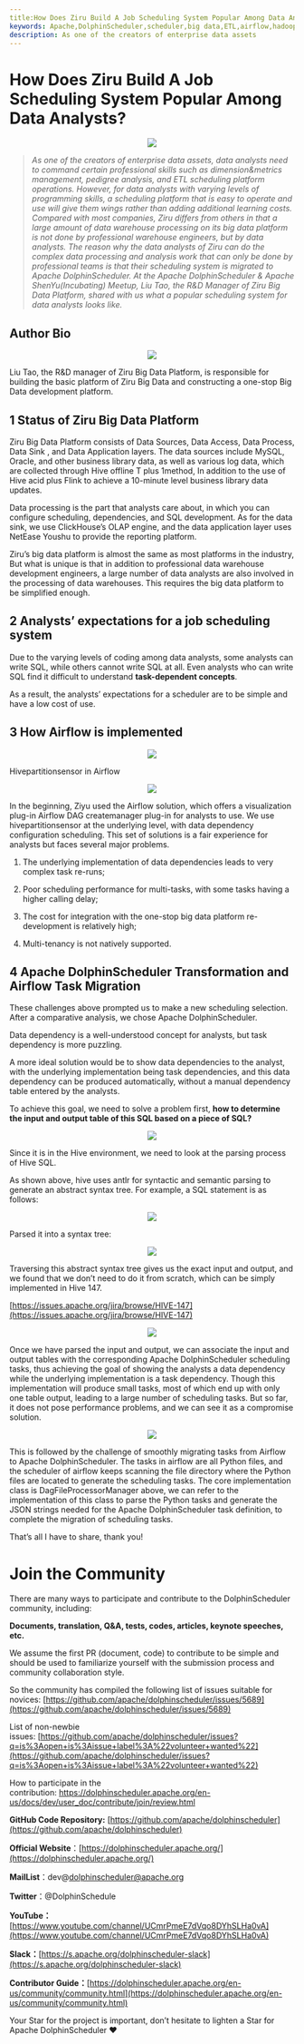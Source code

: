 ```yaml
---
title:How Does Ziru Build A Job Scheduling System Popular Among Data Analysts?
keywords: Apache,DolphinScheduler,scheduler,big data,ETL,airflow,hadoop,orchestration,dataops,Meetup
description: As one of the creators of enterprise data assets
---
```

# **How Does Ziru Build A Job Scheduling System Popular Among Data Analysts?**

<div align=center>

<img src="/img/2022-4-6/en/1.png"/>

</div>

>*As one of the creators of enterprise data assets, data analysts need to command certain professional skills such as dimension&metrics management, pedigree analysis, and ETL scheduling platform operations. However, for data analysts with varying levels of programming skills, a scheduling platform that is easy to operate and use will give them wings rather than adding additional learning costs.*
>*Compared with most companies, Ziru differs from others in that a large amount of data warehouse processing on its big data platform is not done by professional warehouse engineers, but by data analysts. The reason why the data analysts of Ziru can do the complex data processing and analysis work that can only be done by professional teams is that their scheduling system is migrated to Apache DolphinScheduler.*
>*At the Apache DolphinScheduler & Apache ShenYu(Incubating) Meetup, Liu Tao, the R&D Manager of Ziru Big Data Platform, shared with us what a popular scheduling system for data analysts looks like.*
## **Author Bio**

<div align=center>

<img src="/img/2022-4-6/en/2.png"/>

</div>

Liu Tao, the R&D manager of Ziru Big Data Platform, is responsible for building the basic platform of Ziru Big Data and constructing a one-stop Big Data development platform.

## **1 Status of Ziru Big Data Platform**

Ziru Big Data Platform consists of Data Sources, Data Access, Data Process, Data Sink , and Data Application layers. The data sources include MySQL, Oracle, and other business library data, as well as various log data, which are collected through Hive offline T plus 1method, In addition to the use of Hive acid plus Flink to achieve a 10-minute level business library data updates.

Data processing is the part that analysts care about, in which you can configure scheduling, dependencies, and SQL development. As for the data sink, we use ClickHouse’s OLAP engine, and the data application layer uses NetEase Youshu to provide the reporting platform.

Ziru’s big data platform is almost the same as most platforms in the industry, But what is unique is that in addition to professional data warehouse development engineers, a large number of data analysts are also involved in the processing of data warehouses. This requires the big data platform to be simplified enough.

## **2 Analysts’ expectations for a job scheduling system**

Due to the varying levels of coding among data analysts, some analysts can write SQL, while others cannot write SQL at all. Even analysts who can write SQL find it difficult to understand **task-dependent concepts**.

As a result, the analysts’ expectations for a scheduler are to be simple and have a low cost of use.

## **3 How Airflow is implemented**

<div align=center>

<img src="/img/2022-4-6/en/3.png"/>

</div>

Hivepartitionsensor in Airflow

<div align=center>

<img src="/img/2022-4-6/en/4.png"/>

</div>

In the beginning, Ziyu used the Airflow solution, which offers a visualization plug-in Airflow DAG createmanager plug-in for analysts to use. We use hivepartitionsensor at the underlying level, with data dependency configuration scheduling. This set of solutions is a fair experience for analysts but faces several major problems.

1. The underlying implementation of data dependencies leads to very complex task re-runs;

2. Poor scheduling performance for multi-tasks, with some tasks having a higher calling delay;

3. The cost for integration with the one-stop big data platform re-development is relatively high;

4. Multi-tenancy is not natively supported.

## **4 Apache DolphinScheduler Transformation and Airflow Task Migration**

These challenges above prompted us to make a new scheduling selection. After a comparative analysis, we chose Apache DolphinScheduler.

Data dependency is a well-understood concept for analysts, but task dependency is more puzzling.

A more ideal solution would be to show data dependencies to the analyst, with the underlying implementation being task dependencies, and this data dependency can be produced automatically, without a manual dependency table entered by the analysts.

To achieve this goal, we need to solve a problem first, **how to determine the input and output table of this SQL based on a piece of SQL?**

<div align=center>

<img src="/img/2022-4-6/en/5.png"/>

</div>

Since it is in the Hive environment, we need to look at the parsing process of Hive SQL.

As shown above, hive uses antlr for syntactic and semantic parsing to generate an abstract syntax tree. For example, a SQL statement is as follows:

<div align=center>

<img src="/img/2022-4-6/en/6.png"/>

</div>

Parsed it into a syntax tree:

<div align=center>

<img src="/img/2022-4-6/en/7.png"/>

</div>

Traversing this abstract syntax tree gives us the exact input and output, and we found that we don’t need to do it from scratch, which can be simply implemented in Hive 147.

[https://issues.apache.org/jira/browse/HIVE-147](https://issues.apache.org/jira/browse/HIVE-147)

<div align=center>

<img src="/img/2022-4-6/en/8.png"/>

</div>

Once we have parsed the input and output, we can associate the input and output tables with the corresponding Apache DolphinScheduler scheduling tasks, thus achieving the goal of showing the analysts a data dependency while the underlying implementation is a task dependency. Though this implementation will produce small tasks, most of which end up with only one table output, leading to a large number of scheduling tasks. But so far, it does not pose performance problems, and we can see it as a compromise solution.

<div align=center>

<img src="/img/2022-4-6/en/7.png"/>

</div>

This is followed by the challenge of smoothly migrating tasks from Airflow to Apache DolphinScheduler. The tasks in airflow are all Python files, and the scheduler of airflow keeps scanning the file directory where the Python files are located to generate the scheduling tasks. The core implementation class is DagFileProcessorManager above, we can refer to the implementation of this class to parse the Python tasks and generate the JSON strings needed for the Apache DolphinScheduler task definition, to complete the migration of scheduling tasks.

That’s all I have to share, thank you!

# Join the Community

There are many ways to participate and contribute to the DolphinScheduler community, including:

**Documents, translation, Q&A, tests, codes, articles, keynote speeches, etc.**

We assume the first PR (document, code) to contribute to be simple and should be used to familiarize yourself with the submission process and community collaboration style.

So the community has compiled the following list of issues suitable for novices: [https://github.com/apache/dolphinscheduler/issues/5689](https://github.com/apache/dolphinscheduler/issues/5689)

List of non-newbie issues: [https://github.com/apache/dolphinscheduler/issues?q=is%3Aopen+is%3Aissue+label%3A%22volunteer+wanted%22](https://github.com/apache/dolphinscheduler/issues?q=is%3Aopen+is%3Aissue+label%3A%22volunteer+wanted%22)

How to participate in the contribution: https://dolphinscheduler.apache.org/en-us/docs/dev/user_doc/contribute/join/review.html

**GitHub Code Repository:** [https://github.com/apache/dolphinscheduler](https://github.com/apache/dolphinscheduler)

**Official Website**：[https://dolphinscheduler.apache.org/](https://dolphinscheduler.apache.org/)

**MailList**：dev@dolphinscheduler@apache.org

**Twitter**：@DolphinSchedule

**YouTube：**[https://www.youtube.com/channel/UCmrPmeE7dVqo8DYhSLHa0vA](https://www.youtube.com/channel/UCmrPmeE7dVqo8DYhSLHa0vA)

**Slack：**[https://s.apache.org/dolphinscheduler-slack](https://s.apache.org/dolphinscheduler-slack)

**Contributor Guide：**[https://dolphinscheduler.apache.org/en-us/community/community.html](https://dolphinscheduler.apache.org/en-us/community/community.html)

Your Star for the project is important, don’t hesitate to lighten a Star for Apache DolphinScheduler ❤️










